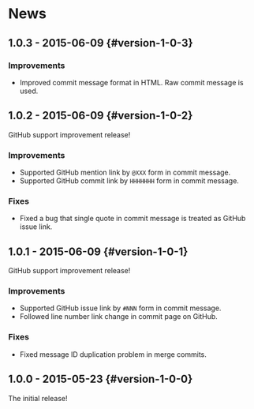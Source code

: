 # News

## 1.0.3 - 2015-06-09 {#version-1-0-3}

### Improvements

  * Improved commit message format in HTML. Raw commit message is used.

## 1.0.2 - 2015-06-09 {#version-1-0-2}

GitHub support improvement release!

### Improvements

  * Supported GitHub mention link by `@XXX` form in commit message.
  * Supported GitHub commit link by `HHHHHHH` form in commit message.

### Fixes

  * Fixed a bug that single quote in commit message is treated as
    GitHub issue link.

## 1.0.1 - 2015-06-09 {#version-1-0-1}

GitHub support improvement release!

### Improvements

  * Supported GitHub issue link by `#NNN` form in commit message.
  * Followed line number link change in commit page on GitHub.

### Fixes

  * Fixed message ID duplication problem in merge commits.

## 1.0.0 - 2015-05-23 {#version-1-0-0}

The initial release!
